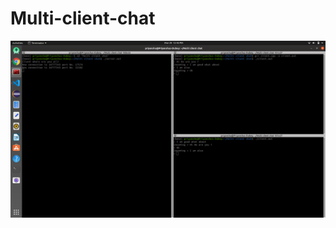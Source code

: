 # Multi-client-chat

![Screenshot output](https://github.com/Priyandubey/Multi-client-chat/blob/master/Screenshot%20from%202020-03-29%2012-45-30.png)
